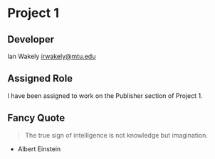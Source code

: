 # Project 1

## Developer
Ian Wakely
irwakely@mtu.edu

## Assigned Role
I have been assigned to work on the Publisher section of Project 1.

## Fancy Quote
> The true sign of intelligence is not knowledge but imagination.
 - Albert Einstein



